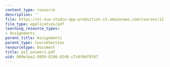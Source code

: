 ```yaml
---
content_type: resource
description: ''
file: https://ol-ocw-studio-app-production.s3.amazonaws.com/courses/12-950-atmospheric-and-oceanic-modeling-spring-2004/809e3aa2995981968249c7c0f9df97d7_ps1_answers.pdf
file_type: application/pdf
learning_resource_types:
- Assignments
parent_title: Assignments
parent_type: CourseSection
resourcetype: Document
title: ps1_answers.pdf
uid: 809e3aa2-9959-8196-8249-c7c0f9df97d7
---
```

